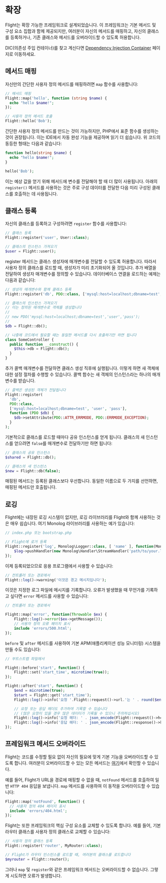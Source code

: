 # 확장

Flight는 확장 가능한 프레임워크로 설계되었습니다. 이 프레임워크는 기본 메서드 및 구성 요소 집합과 함께 제공되지만, 여러분이 자신의 메서드를 매핑하고, 자신의 클래스를 등록하거나, 기존 클래스와 메서드를 오버라이드할 수 있도록 허용합니다.

DIC(의존성 주입 컨테이너)를 찾고 계신다면 [Dependency Injection Container](dependency-injection-container) 페이지로 이동하세요.

## 메서드 매핑

자신만의 간단한 사용자 정의 메서드를 매핑하려면 `map` 함수를 사용합니다:

```php
// 메서드 매핑
Flight::map('hello', function (string $name) {
  echo "hello $name!";
});

// 사용자 정의 메서드 호출
Flight::hello('Bob');
```

간단한 사용자 정의 메서드를 만드는 것이 가능하지만, PHP에서 표준 함수를 생성하는 것이 권장됩니다. 이는 IDE에서 자동 완성 기능을 제공하며 읽기 더 쉽습니다.
위 코드의 동등한 형태는 다음과 같습니다:

```php
function hello(string $name) {
  echo "hello $name!";
}

hello('Bob');
```

이는 예상 값을 얻기 위해 메서드에 변수를 전달해야 할 때 더 많이 사용됩니다. 아래의 `register()` 메서드를 사용하는 것은 주로 구성 데이터를 전달한 다음 미리 구성된 클래스를 호출하는 데 사용됩니다.

## 클래스 등록

자신의 클래스를 등록하고 구성하려면 `register` 함수를 사용합니다:

```php
// 클래스 등록
Flight::register('user', User::class);

// 클래스의 인스턴스 가져오기
$user = Flight::user();
```

register 메서드는 클래스 생성자에 매개변수를 전달할 수 있도록 허용합니다. 따라서 사용자 정의 클래스를 로드할 때, 생성자가 미리 초기화되어 올 것입니다.
추가 배열을 전달하여 생성자 매개변수를 정의할 수 있습니다.
데이터베이스 연결을 로드하는 예제는 다음과 같습니다:

```php
// 생성자 매개변수와 함께 클래스 등록
Flight::register('db', PDO::class, ['mysql:host=localhost;dbname=test', 'user', 'pass']);

// 클래스의 인스턴스 가져오기
// 이는 정의된 매개변수로 객체를 생성합니다
//
// new PDO('mysql:host=localhost;dbname=test','user','pass');
//
$db = Flight::db();

// 나중에 코드에서 필요할 때는 동일한 메서드를 다시 호출하기만 하면 됩니다
class SomeController {
  public function __construct() {
	$this->db = Flight::db();
  }
}
```

추가 콜백 매개변수를 전달하면 클래스 생성 직후에 실행됩니다. 이렇게 하면 새 객체에 대한 설정 절차를 수행할 수 있습니다. 콜백 함수는 새 객체의 인스턴스라는 하나의 매개변수를 받습니다.

```php
// 콜백은 생성된 객체가 전달됩니다
Flight::register(
  'db',
  PDO::class,
  ['mysql:host=localhost;dbname=test', 'user', 'pass'],
  function (PDO $db) {
    $db->setAttribute(PDO::ATTR_ERRMODE, PDO::ERRMODE_EXCEPTION);
  }
);
```

기본적으로 클래스를 로드할 때마다 공유 인스턴스를 얻게 됩니다.
클래스의 새 인스턴스를 얻으려면 `false`를 매개변수로 전달하기만 하면 됩니다:

```php
// 클래스의 공유 인스턴스
$shared = Flight::db();

// 클래스의 새 인스턴스
$new = Flight::db(false);
```

매핑된 메서드는 등록된 클래스보다 우선합니다. 동일한 이름으로 두 가지를 선언하면, 매핑된 메서드만 호출됩니다.

## 로깅

Flight에는 내장된 로깅 시스템이 없지만, 로깅 라이브러리를 Flight와 함께 사용하는 것은 매우 쉽습니다. 여기 Monolog 라이브러리를 사용하는 예가 있습니다:

```php
// index.php 또는 bootstrap.php

// Flight에 로거 등록
Flight::register('log', Monolog\Logger::class, [ 'name' ], function(Monolog\Logger $log) {
    $log->pushHandler(new Monolog\Handler\StreamHandler('path/to/your.log', Monolog\Logger::WARNING));
});
```

이제 등록되었으므로 응용 프로그램에서 사용할 수 있습니다:

```php
// 컨트롤러 또는 경로에서
Flight::log()->warning('이것은 경고 메시지입니다');
```

이것은 지정한 로그 파일에 메시지를 기록합니다. 오류가 발생했을 때 무언가를 기록하고 싶다면 `error` 메서드를 사용할 수 있습니다:

```php
// 컨트롤러 또는 경로에서

Flight::map('error', function(Throwable $ex) {
	Flight::log()->error($ex->getMessage());
	// 사용자 정의 오류 페이지 표시
	include 'errors/500.html';
});
```

`before` 및 `after` 메서드를 사용하여 기본 APM(애플리케이션 성능 모니터링) 시스템을 만들 수도 있습니다:

```php
// 부트스트랩 파일에서

Flight::before('start', function() {
	Flight::set('start_time', microtime(true));
});

Flight::after('start', function() {
	$end = microtime(true);
	$start = Flight::get('start_time');
	Flight::log()->info('요청 '.Flight::request()->url.'는 ' . round($end - $start, 4) . ' 초 걸렸습니다');

	// 요청 또는 응답 헤더도 추가하여 기록할 수 있습니다
	// (많은 요청이 있을 경우 많은 데이터가 기록될 수 있으니 주의하십시오)
	Flight::log()->info('요청 헤더: ' . json_encode(Flight::request()->headers));
	Flight::log()->info('응답 헤더: ' . json_encode(Flight::response()->headers));
});
```

## 프레임워크 메서드 오버라이드

Flight는 코드를 수정할 필요 없이 자신의 필요에 맞게 기본 기능을 오버라이드할 수 있도록 합니다. 여러분이 오버라이드할 수 있는 모든 메서드는 [여기](/learn/api)에서 확인할 수 있습니다.

예를 들어, Flight가 URL을 경로에 매핑할 수 없을 때, `notFound` 메서드를 호출하여 일반 `HTTP 404` 응답을 보냅니다. `map` 메서드를 사용하여 이 동작을 오버라이드할 수 있습니다:

```php
Flight::map('notFound', function() {
  // 사용자 정의 404 페이지 표시
  include 'errors/404.html';
});
```

Flight는 또한 프레임워크의 핵심 구성 요소를 교체할 수 있도록 합니다. 예를 들어, 기본 라우터 클래스를 사용자 정의 클래스로 교체할 수 있습니다:

```php
// 사용자 정의 클래스 등록
Flight::register('router', MyRouter::class);

// Flight가 라우터 인스턴스를 로드할 때, 여러분의 클래스를 로드합니다
$myrouter = Flight::router();
```

그러나 `map` 및 `register`와 같은 프레임워크 메서드는 오버라이드할 수 없습니다. 그렇게 시도하면 오류가 발생합니다.